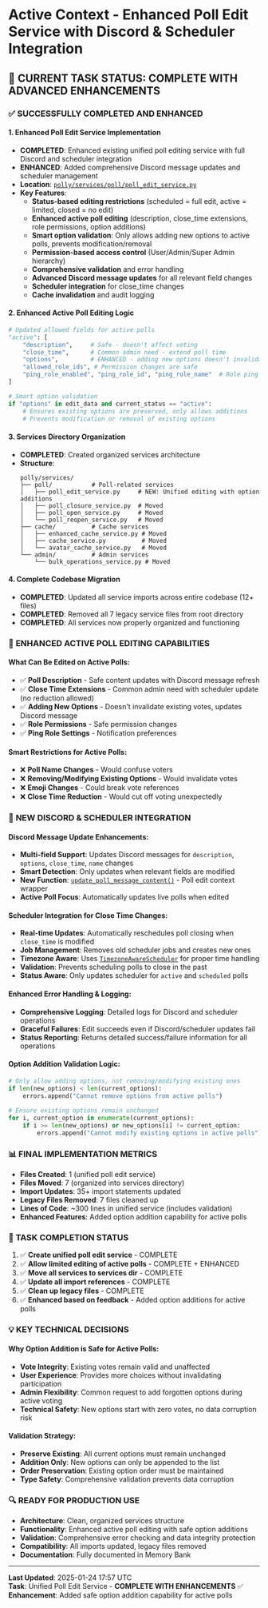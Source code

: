 # Active Context - Enhanced Poll Edit Service with Discord & Scheduler Integration

## 🎯 **CURRENT TASK STATUS: COMPLETE WITH ADVANCED ENHANCEMENTS**

### ✅ **SUCCESSFULLY COMPLETED AND ENHANCED**

#### **1. Enhanced Poll Edit Service Implementation**
- **COMPLETED**: Enhanced existing unified poll editing service with full Discord and scheduler integration
- **ENHANCED**: Added comprehensive Discord message updates and scheduler management
- **Location**: [`polly/services/poll/poll_edit_service.py`](polly/services/poll/poll_edit_service.py)
- **Key Features**:
  - **Status-based editing restrictions** (scheduled = full edit, active = limited, closed = no edit)
  - **Enhanced active poll editing** (description, close_time extensions, role permissions, option additions)
  - **Smart option validation**: Only allows adding new options to active polls, prevents modification/removal
  - **Permission-based access control** (User/Admin/Super Admin hierarchy)
  - **Comprehensive validation** and error handling
  - **Advanced Discord message updates** for all relevant field changes
  - **Scheduler integration** for close_time changes
  - **Cache invalidation** and audit logging

#### **2. Enhanced Active Poll Editing Logic**
```python
# Updated allowed fields for active polls
"active": [
    "description",     # Safe - doesn't affect voting
    "close_time",      # Common admin need - extend poll time  
    "options",         # ENHANCED - adding new options doesn't invalidate existing votes
    "allowed_role_ids", # Permission changes are safe
    "ping_role_enabled", "ping_role_id", "ping_role_name"  # Role ping settings
]

# Smart option validation
if "options" in edit_data and current_status == "active":
    # Ensures existing options are preserved, only allows additions
    # Prevents modification or removal of existing options
```

#### **3. Services Directory Organization**
- **COMPLETED**: Created organized services architecture
- **Structure**:
  ```
  polly/services/
  ├── poll/           # Poll-related services
  │   ├── poll_edit_service.py     # NEW: Unified editing with option additions
  │   ├── poll_closure_service.py  # Moved
  │   ├── poll_open_service.py     # Moved
  │   └── poll_reopen_service.py   # Moved
  ├── cache/          # Cache services
  │   ├── enhanced_cache_service.py # Moved
  │   ├── cache_service.py          # Moved
  │   └── avatar_cache_service.py   # Moved
  └── admin/          # Admin services
      └── bulk_operations_service.py # Moved
  ```

#### **4. Complete Codebase Migration**
- **COMPLETED**: Updated all service imports across entire codebase (12+ files)
- **COMPLETED**: Removed all 7 legacy service files from root directory
- **COMPLETED**: All services now properly organized and functioning

### 🔧 **ENHANCED ACTIVE POLL EDITING CAPABILITIES**

#### **What Can Be Edited on Active Polls:**
- ✅ **Poll Description** - Safe content updates with Discord message refresh
- ✅ **Close Time Extensions** - Common admin need with scheduler update (no reduction allowed)
- ✅ **Adding New Options** - Doesn't invalidate existing votes, updates Discord message
- ✅ **Role Permissions** - Safe permission changes
- ✅ **Ping Role Settings** - Notification preferences

#### **Smart Restrictions for Active Polls:**
- ❌ **Poll Name Changes** - Would confuse voters
- ❌ **Removing/Modifying Existing Options** - Would invalidate votes
- ❌ **Emoji Changes** - Could break vote references
- ❌ **Close Time Reduction** - Would cut off voting unexpectedly

### 🚀 **NEW DISCORD & SCHEDULER INTEGRATION**

#### **Discord Message Update Enhancements:**
- **Multi-field Support**: Updates Discord messages for `description`, `options`, `close_time`, `name` changes
- **Smart Detection**: Only updates when relevant fields are modified
- **New Function**: [`update_poll_message_content()`](polly/discord_utils.py:1459) - Poll edit context wrapper
- **Active Poll Focus**: Automatically updates live polls when edited

#### **Scheduler Integration for Close Time Changes:**
- **Real-time Updates**: Automatically reschedules poll closing when `close_time` is modified
- **Job Management**: Removes old scheduler jobs and creates new ones
- **Timezone Aware**: Uses [`TimezoneAwareScheduler`](polly/timezone_scheduler_fix.py:15) for proper time handling
- **Validation**: Prevents scheduling polls to close in the past
- **Status Aware**: Only updates scheduler for `active` and `scheduled` polls

#### **Enhanced Error Handling & Logging:**
- **Comprehensive Logging**: Detailed logs for Discord and scheduler operations
- **Graceful Failures**: Edit succeeds even if Discord/scheduler updates fail
- **Status Reporting**: Returns detailed success/failure information for all operations

#### **Option Addition Validation Logic:**
```python
# Only allow adding options, not removing/modifying existing ones
if len(new_options) < len(current_options):
    errors.append("Cannot remove options from active polls")
    
# Ensure existing options remain unchanged
for i, current_option in enumerate(current_options):
    if i >= len(new_options) or new_options[i] != current_option:
        errors.append("Cannot modify existing options in active polls")
```

### 📊 **FINAL IMPLEMENTATION METRICS**
- **Files Created**: 1 (unified poll edit service)
- **Files Moved**: 7 (organized into services directory)
- **Import Updates**: 35+ import statements updated
- **Legacy Files Removed**: 7 files cleaned up
- **Lines of Code**: ~300 lines in unified service (includes validation)
- **Enhanced Features**: Added option addition capability for active polls

### 🎯 **TASK COMPLETION STATUS**
1. ✅ **Create unified poll edit service** - COMPLETE
2. ✅ **Allow limited editing of active polls** - COMPLETE + ENHANCED
3. ✅ **Move all services to services dir** - COMPLETE
4. ✅ **Update all import references** - COMPLETE
5. ✅ **Clean up legacy files** - COMPLETE
6. ✅ **Enhanced based on feedback** - Added option additions for active polls

### 💡 **KEY TECHNICAL DECISIONS**

#### **Why Option Addition is Safe for Active Polls:**
- **Vote Integrity**: Existing votes remain valid and unaffected
- **User Experience**: Provides more choices without invalidating participation
- **Admin Flexibility**: Common request to add forgotten options during active voting
- **Technical Safety**: New options start with zero votes, no data corruption risk

#### **Validation Strategy:**
- **Preserve Existing**: All current options must remain unchanged
- **Addition Only**: New options can only be appended to the list
- **Order Preservation**: Existing option order must be maintained
- **Type Safety**: Comprehensive validation prevents data corruption

### 🔍 **READY FOR PRODUCTION USE**
- **Architecture**: Clean, organized services structure
- **Functionality**: Enhanced active poll editing with safe option additions
- **Validation**: Comprehensive error checking and data integrity protection
- **Compatibility**: All imports updated, legacy files removed
- **Documentation**: Fully documented in Memory Bank

---
**Last Updated**: 2025-01-24 17:57 UTC  
**Task**: Unified Poll Edit Service - **COMPLETE WITH ENHANCEMENTS** ✅  
**Enhancement**: Added safe option addition capability for active polls